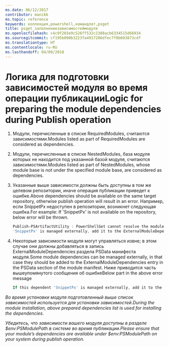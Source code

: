 ```yaml
---
ms.date: 06/12/2017
contributor: manikb
ms.topic: reference
keywords: коллекция,powershell,командлет,psget
title: psget_заполнениезависимостеймодуля
ms.openlocfilehash: c4c9f203e9c526ff532c2388acb6334515d66934
ms.sourcegitcommit: cf195b090b3223fa4917206dfec7f0b603873cdf
ms.translationtype: HT
ms.contentlocale: ru-RU
ms.lasthandoff: 04/09/2018
---
```

# <a name="logic-for-preparing-the-module-dependencies-during-publish-operation"></a><span data-ttu-id="da8cf-103">Логика для подготовки зависимостей модуля во время операции публикации</span><span class="sxs-lookup"><span data-stu-id="da8cf-103">Logic for preparing the module dependencies during Publish operation</span></span>
1.  <span data-ttu-id="da8cf-104">Модули, перечисленные в списке RequiredModules, считаются зависимостями.</span><span class="sxs-lookup"><span data-stu-id="da8cf-104">Modules listed as part of RequiredModules are considered as dependencies.</span></span>
2.  <span data-ttu-id="da8cf-105">Модули, перечисленные в списке NestedModules, база модуля которых не находится под указанной базой модуля, считаются зависимостями.</span><span class="sxs-lookup"><span data-stu-id="da8cf-105">Modules listed as part of NestedModules, whose module base is not under the specified module base, are considered as dependencies.</span></span>

3.  <span data-ttu-id="da8cf-106">Указанные выше зависимости должны быть доступны в том же целевом репозитории, иначе операция публикации приведет к ошибке.</span><span class="sxs-lookup"><span data-stu-id="da8cf-106">Above dependencies should be available on the same target repository, otherwise publish operation will result in an error.</span></span>
    <span data-ttu-id="da8cf-107">Например, если SnippetPx недоступен в репозитории, возникнет следующая ошибка.</span><span class="sxs-lookup"><span data-stu-id="da8cf-107">For example: If 'SnippetPx' is not available on the repository, below error will be thrown.</span></span>
    ```powershell
    Publish-PSArtifactUtility : PowerShellGet cannot resolve the module dependency 'SnippetPx' of the module 'TypePx' on the repository 'LocalRepo'. Verify that the dependent module 'SnippetPx' is available in the repository 'LocalRepo'. If this dependent
    'SnippetPx' is managed externally, add it to the ExternalModuleDependencies entry in the PSData section of the module manifest.
    ```
4.  <span data-ttu-id="da8cf-108">Некоторые зависимости модуля могут управляться извне; в этом случае они должны добавляться в запись ExternalModuleDependencies раздела PSData манифеста модуля.</span><span class="sxs-lookup"><span data-stu-id="da8cf-108">Some module dependencies can be managed externally, in that case they should be added to the ExternalModuleDependencies entry in the PSData section of the module manifest.</span></span>
    <span data-ttu-id="da8cf-109">Ниже приводится часть вышеупомянутого сообщения об ошибке</span><span class="sxs-lookup"><span data-stu-id="da8cf-109">Below part in the above error message</span></span>
    ```powershell
    If this dependent 'SnippetPx' is managed externally, add it to the ExternalModuleDependencies entry in the PSData section of the module manifest.
    ```

<span data-ttu-id="da8cf-110">*Во время установки модуля подготовленный выше список зависимостей используется для установки зависимостей.*</span><span class="sxs-lookup"><span data-stu-id="da8cf-110">*During the module installation, above prepared dependencies list is used for installing the dependencies.*</span></span>

<span data-ttu-id="da8cf-111">*Убедитесь, что зависимости вашего модуля доступны в разделе $env:PSModulePath в системе во время публикации.*</span><span class="sxs-lookup"><span data-stu-id="da8cf-111">*Please ensure that your module’s dependencies are available under $env:PSModulePath on your system during publish operation.*</span></span>